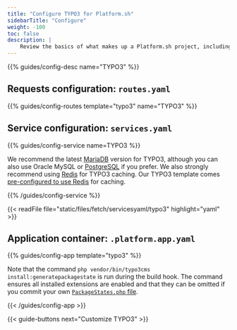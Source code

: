 ```yaml
---
title: "Configure TYPO3 for Platform.sh"
sidebarTitle: "Configure"
weight: -100
toc: false
description: |
    Review the basics of what makes up a Platform.sh project, including its three principle configuration files and how to define them for TYPO3.
---
```


{{% guides/config-desc name="TYPO3" %}}

## Requests configuration: `routes.yaml`

{{% guides/config-routes template="typo3" name="TYPO3" %}}

## Service configuration: `services.yaml`

{{% guides/config-service name=TYPO3 %}}

We recommend the latest [MariaDB](../../../add-services/mysql/_index.md) version for TYPO3,
although you can also use Oracle MySQL or [PostgreSQL](../../../add-services/postgresql.md) if you prefer.
We also strongly recommend using [Redis](../../../add-services/redis.md) for TYPO3 caching.
Our TYPO3 template comes [pre-configured to use Redis](https://github.com/platformsh-templates/typo3#user-content-customizations) for caching.

{{% /guides/config-service %}}

{{< readFile file="static/files/fetch/servicesyaml/typo3" highlight="yaml" >}}

## Application container: `.platform.app.yaml`

{{% guides/config-app template="typo3" %}}

Note that the command `php vendor/bin/typo3cms install:generatepackagestate` is run during the build hook.
The command ensures all installed extensions are enabled
and that they can be omitted if you commit your own [`PackageStates.php` file](https://docs.typo3.org/m/typo3/reference-coreapi/main/en-us/ExtensionArchitecture/HowTo/ExtensionManagement.html#installing-extensions).

{{< /guides/config-app >}}

{{< guide-buttons next="Customize TYPO3" >}}
